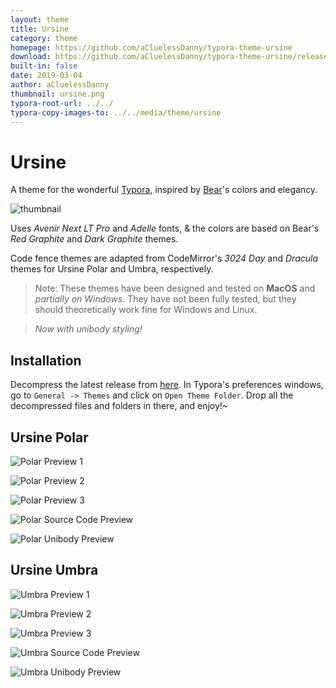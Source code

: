 ```yaml
---
layout: theme
title: Ursine
category: theme
homepage: https://github.com/aCluelessDanny/typora-theme-ursine
download: https://github.com/aCluelessDanny/typora-theme-ursine/releases/latest
built-in: false
date: 2019-03-04
author: aCluelessDanny
thumbnail: ursine.png
typora-root-url: ../../
typora-copy-images-to: ../../media/theme/ursine
---
```


# Ursine

A theme for the wonderful [Typora](https://typora.io), inspired by [Bear](https://bear.app)'s colors and elegancy.

![thumbnail](/media/thumbnails/ursine.png)

Uses *Avenir Next LT Pro* and *Adelle* fonts, & the colors are based on Bear's *Red Graphite* and *Dark Graphite* themes.

Code fence themes are adapted from CodeMirror's *3024 Day* and *Dracula* themes for Ursine Polar and Umbra, respectively.

> Note: These themes have been designed and tested on **MacOS** and *partially on Windows*. They have not been fully tested, but they should theoretically work fine for Windows and Linux.

> *Now with unibody styling!*

## Installation

Decompress the latest release from [here](https://github.com/aCluelessDanny/typora-theme-ursine/releases). In Typora's preferences windows, go to `General -> Themes` and click on `Open Theme Folder`. Drop all the decompressed files and folders in there, and enjoy!~

## Ursine Polar

![Polar Preview 1](/media/theme/ursine/polar-1.png)

![Polar Preview 2](/media/theme/ursine/polar-2.png)

![Polar Preview 3](/media/theme/ursine/polar-3.png)

![Polar Source Code Preview](/media/theme/ursine/polar-source.png)

![Polar Unibody Preview](images/polar-unibody.png)

## Ursine Umbra

![Umbra Preview 1](/media/theme/ursine/umbra-1.png)

![Umbra Preview 2](/media/theme/ursine/umbra-2.png)

![Umbra Preview 3](/media/theme/ursine/umbra-3.png)

![Umbra Source Code Preview](/media/theme/ursine/umbra-source.png)

![Umbra Unibody Preview](images/umbra-unibody.png)
